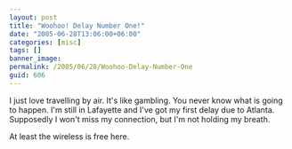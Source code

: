 ```yaml
---
layout: post
title: "Woohoo! Delay Number One!"
date: "2005-06-28T13:06:00+06:00"
categories: [misc]
tags: []
banner_image: 
permalink: /2005/06/28/Woohoo-Delay-Number-One
guid: 606
---
```


I just love travelling by air. It's like gambling. You never know what is going to happen. I'm still in Lafayette and I've got my first delay due to Atlanta. Supposedly I won't miss my connection, but I'm not holding my breath.

At least the wireless is free here.